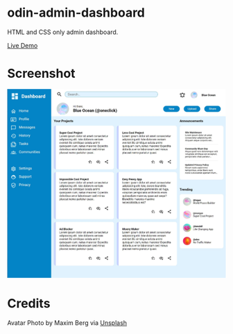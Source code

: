 # odin-admin-dashboard

HTML and CSS only admin dashboard.

 [Live Demo](https://weizhixie.github.io/odin-admin-dashboard/)

 # Screenshot
![Screenshot of Dashboard](images/webpage-screenshoot-1.JPG)

# Credits
Avatar Photo by Maxim Berg via [Unsplash](https://unsplash.com/@maxberg)